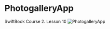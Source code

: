# PhotogalleryApp
SwiftBook Course 2. Lesson 10
![PhotogalleryApp](https://user-images.githubusercontent.com/102960237/174426981-769e380d-bc79-48cc-80a7-3e6a9b34ecd8.png)
